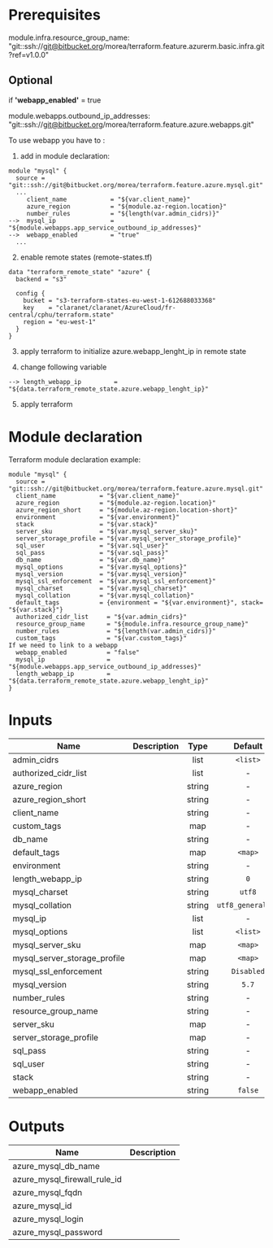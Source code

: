 # Prerequisites
module.infra.resource_group_name: "git::ssh://git@bitbucket.org/morea/terraform.feature.azurerm.basic.infra.git?ref=v1.0.0" 


## Optional
if **'webapp_enabled'** = true

module.webapps.outbound_ip_addresses: "git::ssh://git@bitbucket.org/morea/terraform.feature.azure.webapps.git"

To use webapp you have to :
1. add in module declaration:
```
module "mysql" {
  source = "git::ssh://git@bitbucket.org/morea/terraform.feature.azure.mysql.git"
  ...
     client_name            = "${var.client_name}"
     azure_region           = "${module.az-region.location}"
     number_rules           = "${length(var.admin_cidrs)}"
-->  mysql_ip               = "${module.webapps.app_service_outbound_ip_addresses}"
-->  webapp_enabled         = "true"
  ...
```
2. enable remote states (remote-states.tf)
```
data "terraform_remote_state" "azure" {
  backend = "s3"

  config {
    bucket = "s3-terraform-states-eu-west-1-612688033368"
    key    = "claranet/claranet/AzureCloud/fr-central/cphu/terraform.state"
    region = "eu-west-1"
  }
}
```
3. apply terraform to initialize azure.webapp_lenght_ip in remote state

4. change following variable
```
--> length_webapp_ip         = "${data.terraform_remote_state.azure.webapp_lenght_ip}"
```
5. apply terraform 

# Module declaration

Terraform module declaration example:

```
module "mysql" {
  source = "git::ssh://git@bitbucket.org/morea/terraform.feature.azure.mysql.git"
  client_name            = "${var.client_name}"
  azure_region           = "${module.az-region.location}"
  azure_region_short     = "${module.az-region.location-short}"
  environment            = "${var.environment}"
  stack                  = "${var.stack}"
  server_sku             = "${var.mysql_server_sku}"
  server_storage_profile = "${var.mysql_server_storage_profile}"
  sql_user               = "${var.sql_user}"
  sql_pass               = "${var.sql_pass}"
  db_name                = "${var.db_name}"
  mysql_options          = "${var.mysql_options}"
  mysql_version          = "${var.mysql_version}"
  mysql_ssl_enforcement  = "${var.mysql_ssl_enforcement}"
  mysql_charset          = "${var.mysql_charset}"
  mysql_collation        = "${var.mysql_collation}"
  default_tags           = {environment = "${var.environment}", stack= "${var.stack}"}
  authorized_cidr_list     = "${var.admin_cidrs}"
  resource_group_name      = "${module.infra.resource_group_name}"
  number_rules             = "${length(var.admin_cidrs)}"
  custom_tags              = "${var.custom_tags}"
If we need to link to a webapp
  webapp_enabled           = "false"
  mysql_ip                 = "${module.webapps.app_service_outbound_ip_addresses}"
  length_webapp_ip         = "${data.terraform_remote_state.azure.webapp_lenght_ip}"
}
```

# Inputs

| Name | Description | Type | Default | Required |
|------|-------------|:----:|:-----:|:-----:|
| admin_cidrs |  | list | `<list>` | no |
| authorized_cidr_list |  | list | - | yes |
| azure_region |  | string | - | yes |
| azure_region_short |  | string | - | yes |
| client_name |  | string | - | yes |
| custom_tags |  | map | - | yes |
| db_name |  | string | - | yes |
| default_tags |  | map | `<map>` | no |
| environment |  | string | - | yes |
| length_webapp_ip |  | string | `0` | no |
| mysql_charset |  | string | `utf8` | no |
| mysql_collation |  | string | `utf8_general_ci` | no |
| mysql_ip |  | list | - | yes |
| mysql_options |  | list | `<list>` | no |
| mysql_server_sku |  | map | `<map>` | no |
| mysql_server_storage_profile |  | map | `<map>` | no |
| mysql_ssl_enforcement |  | string | `Disabled` | no |
| mysql_version |  | string | `5.7` | no |
| number_rules |  | string | - | yes |
| resource_group_name |  | string | - | yes |
| server_sku |  | map | - | yes |
| server_storage_profile |  | map | - | yes |
| sql_pass |  | string | - | yes |
| sql_user |  | string | - | yes |
| stack |  | string | - | yes |
| webapp_enabled |  | string | `false` | no |

# Outputs

| Name | Description |
|------|-------------|
| azure_mysql_db_name |  |
| azure_mysql_firewall_rule_id |  |
| azure_mysql_fqdn |  |
| azure_mysql_id |  |
| azure_mysql_login |  |
| azure_mysql_password |  |

